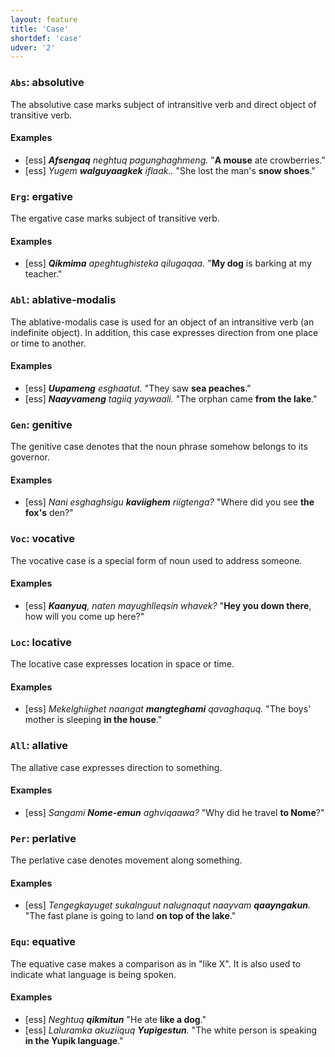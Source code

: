 ```yaml
---
layout: feature
title: 'Case'
shortdef: 'case'
udver: '2'
---
```


### <a name="Abs">`Abs`</a>: absolutive

The absolutive case marks subject of intransitive verb and direct
object of transitive verb.

#### Examples

* [ess] _<b>Afsengaq</b> neghtuq pagunghaghmeng._ "<b>A mouse</b> ate crowberries."
* [ess] _Yugem <b>walguyaagkek</b> iflaak.._ "She lost the man's <b>snow shoes</b>."

### <a name="Erg">`Erg`</a>: ergative

The ergative case marks subject of transitive verb.

#### Examples

* [ess] _<b>Qikmima</b> apeghtughisteka qilugaqaa._ "<b>My dog</b> is barking at my teacher."

### <a name="Abl">`Abl`</a>: ablative-modalis

The ablative-modalis case is used for an object of an intransitive verb (an indefinite object). In addition, this case expresses direction from one place or time to another.

#### Examples

* [ess] _<b>Uupameng</b> esghaatut._ "They saw <b>sea peaches</b>."
* [ess] _<b>Naayvameng</b> tagiiq yaywaali._ "The orphan came <b>from the lake</b>."

### <a name="Gen">`Gen`</a>: genitive

The genitive case denotes that the noun phrase somehow belongs to its governor.

#### Examples

* [ess] _Nani esghaghsigu <b>kaviighem</b> riigtenga?_ "Where did you see <b>the fox's</b> den?"

### <a name="Voc">`Voc`</a>: vocative

The vocative case is a special form of noun used to address someone.

#### Examples

* [ess] _<b>Kaanyuq</b>, naten mayughlleqsin whavek?_ "<b>Hey you down there</b>, how will you come up here?"

### <a name="Loc">`Loc`</a>: locative

The locative case expresses location in space or time.

#### Examples

* [ess] _Mekelghiighet naangat <b>mangteghami</b> qavaghaquq._ "The boys' mother is sleeping <b>in the house</b>."

### <a name="All">`All`</a>: allative

The allative case expresses direction to something.

#### Examples

* [ess] _Sangami <b>Nome-emun</b> aghviqaawa?_ "Why did he travel <b>to Nome</b>?"

### <a name="Per">`Per`</a>: perlative

The perlative case denotes movement along something.

#### Examples

* [ess] _Tengegkayuget sukalnguut nalugnaqut naayvam <b>qaayngakun</b>._ "The fast plane is going to land <b>on top of the lake</b>."


### <a name="Equ">`Equ`</a>: equative

The equative case makes a comparison as in "like X". It is also used to indicate what language is being spoken.

#### Examples

* [ess] _Neghtuq <b>qikmitun</b>_ "He ate <b>like a dog</b>."
* [ess] _Laluramka akuziiquq <b>Yupigestun</b>._ "The white person is speaking <b>in the Yupik language</b>."

<!-- Interlanguage links updated Po 6. listopadu 2023, 21:41:36 CET -->
